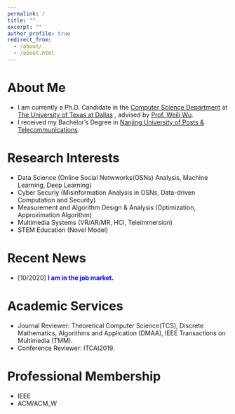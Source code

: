 ```yaml
---
permalink: /
title: ""
excerpt: ""
author_profile: true
redirect_from: 
  - /about/
  - /about.html
---
```


# About Me 
* I am currently a Ph.D. Candidate in the [Computer Science Department](https://cs.utdallas.edu/) at [The University of Texas at Dallas](https://www.utdallas.edu/) , advised by [Prof. Weili Wu](https://personal.utdallas.edu/~weiliwu/).
* I received my Bachelor’s Degree in [Nanjing University of Posts & Telecommunications](http://www.njupt.edu.cn/en/).

# Research Interests
* Data Science (Online Social Netwworks(OSNs) Analysis, Machine Learning, Deep Learning)
* Cyber Securiy (Misinformation Analysis in OSNs, Data-driven Computation and Security)
* Measurement and Algorithm Design & Analysis (Optimization, Approximation Algorithm)
* Multimedia Systems (VR/AR/MR, HCI, Teleimmersion)
* STEM Education (Novel Model)

# Recent News
* [10/2020] <b><span style="color:blue">I am in the job market.</span></b>

# Academic Services
* Journal Reviewer: Theoretical Computer Science(TCS), Discrete Mathematics, Algorithms and Application (DMAA), IEEE Transactions on Multimedia (TMM).
* Conference Reviewer: ITCAI2019.

# Professional Membership
* IEEE
* ACM/ACM_W

